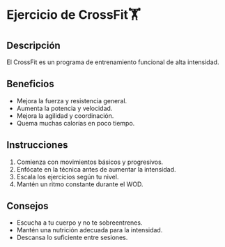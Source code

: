 # Ejercicio de CrossFit🏋️

## Descripción
El CrossFit es un programa de entrenamiento funcional de alta intensidad.

## Beneficios
- Mejora la fuerza y resistencia general.
- Aumenta la potencia y velocidad.
- Mejora la agilidad y coordinación.
- Quema muchas calorías en poco tiempo.

## Instrucciones
1. Comienza con movimientos básicos y progresivos.
2. Enfócate en la técnica antes de aumentar la intensidad.
3. Escala los ejercicios según tu nivel.
4. Mantén un ritmo constante durante el WOD.


## Consejos
- Escucha a tu cuerpo y no te sobreentrenes.
- Mantén una nutrición adecuada para la intensidad.
- Descansa lo suficiente entre sesiones. 